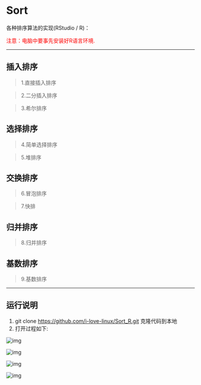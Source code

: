 # Sort

各种排序算法的实现(RStudio / R)：

<font color=red>注意：电脑中要事先安装好R语言环境.</font>

------

## 插入排序

> 1.直接插入排序

> 2.二分插入排序

> 3.希尔排序

## 选择排序

> 4.简单选择排序

> 5.堆排序

## 交换排序

> 6.冒泡排序

> 7.快排

## 归并排序

> 8.归并排序

## 基数排序

> 9.基数排序

------

## 运行说明

1. git clone https://github.com/i-love-linux/Sort_R.git 克隆代码到本地
2. 打开过程如下:

![img](https://github.com/i-love-linux/Sort_R/blob/master/image/1.png)

![img](https://github.com/i-love-linux/Sort_R/blob/master/image/2.png)

![img](https://github.com/i-love-linux/Sort_R/blob/master/image/3.png)

![img](https://github.com/i-love-linux/Sort_R/blob/master/image/4.png)